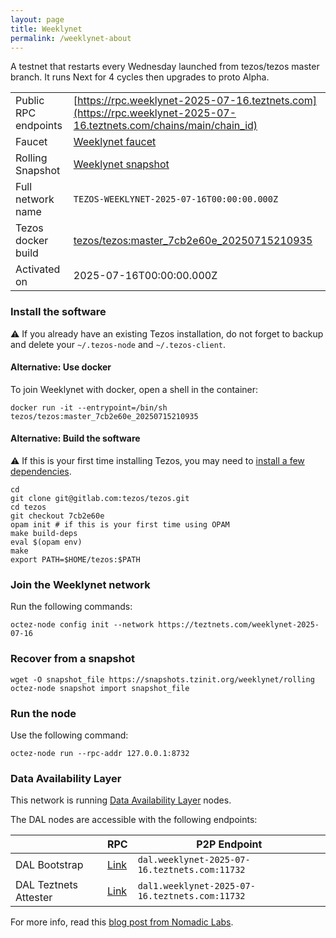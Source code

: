 ```yaml
---
layout: page
title: Weeklynet
permalink: /weeklynet-about
---
```


A testnet that restarts every Wednesday launched from tezos/tezos master branch. It runs Next for 4 cycles then upgrades to proto Alpha.

| | |
|-------|---------------------|
| Public RPC endpoints | [https://rpc.weeklynet-2025-07-16.teztnets.com](https://rpc.weeklynet-2025-07-16.teztnets.com/chains/main/chain_id)<br/> |
| Faucet | [Weeklynet faucet](https://faucet.weeklynet-2025-07-16.teztnets.com) |
| Rolling Snapshot | [Weeklynet snapshot](https://snapshots.tzinit.org/weeklynet/rolling) |
| Full network name | `TEZOS-WEEKLYNET-2025-07-16T00:00:00.000Z` |
| Tezos docker build | [tezos/tezos:master_7cb2e60e_20250715210935](https://hub.docker.com/r/tezos/tezos/tags?page=1&ordering=last_updated&name=master_7cb2e60e_20250715210935) |
| Activated on | 2025-07-16T00:00:00.000Z |





### Install the software

⚠️  If you already have an existing Tezos installation, do not forget to backup and delete your `~/.tezos-node` and `~/.tezos-client`.



#### Alternative: Use docker

To join Weeklynet with docker, open a shell in the container:

```
docker run -it --entrypoint=/bin/sh tezos/tezos:master_7cb2e60e_20250715210935
```


#### Alternative: Build the software

⚠️  If this is your first time installing Tezos, you may need to [install a few dependencies](https://tezos.gitlab.io/introduction/howtoget.html#setting-up-the-development-environment-from-scratch).

```
cd
git clone git@gitlab.com:tezos/tezos.git
cd tezos
git checkout 7cb2e60e
opam init # if this is your first time using OPAM
make build-deps
eval $(opam env)
make
export PATH=$HOME/tezos:$PATH
```

### Join the Weeklynet network

Run the following commands:

```
octez-node config init --network https://teztnets.com/weeklynet-2025-07-16

```


### Recover from a snapshot

```
wget -O snapshot_file https://snapshots.tzinit.org/weeklynet/rolling
octez-node snapshot import snapshot_file
```


### Run the node

Use the following command:

```
octez-node run --rpc-addr 127.0.0.1:8732
```




### Data Availability Layer

This network is running [Data Availability Layer](https://tezos.gitlab.io/shell/dal.html) nodes.


The DAL nodes are accessible with the following endpoints:

| | RPC | P2P Endpoint |
|------------|---------|--------------|
| DAL Bootstrap | [Link](https://dal-bootstrap-rpc.weeklynet-2025-07-16.teztnets.com/p2p/gossipsub/scores) | `dal.weeklynet-2025-07-16.teztnets.com:11732` |
| DAL Teztnets Attester | [Link](https://dal-attester-rpc.weeklynet-2025-07-16.teztnets.com/p2p/gossipsub/scores) | `dal1.weeklynet-2025-07-16.teztnets.com:11732` |


For more info, read this [blog post from Nomadic Labs](https://research-development.nomadic-labs.com/data-availability-layer-tezos.html).



